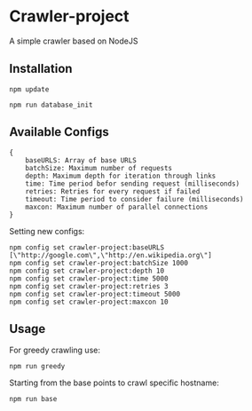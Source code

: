 # Crawler-project
A simple crawler based on NodeJS

## Installation

`npm update`

`npm run database_init`

## Available Configs
    {
        baseURLS: Array of base URLS
        batchSize: Maximum number of requests
        depth: Maximum depth for iteration through links
        time: Time period befor sending request (milliseconds)
        retries: Retries for every request if failed
        timeout: Time period to consider failure (milliseconds)
        maxcon: Maximum number of parallel connections
    }
    
Setting new configs:

    npm config set crawler-project:baseURLS [\"http://google.com\",\"http://en.wikipedia.org\"]
    npm config set crawler-project:batchSize 1000
    npm config set crawler-project:depth 10
    npm config set crawler-project:time 5000
    npm config set crawler-project:retries 3
    npm config set crawler-project:timeout 5000
    npm config set crawler-project:maxcon 10

## Usage

For greedy crawling use:

`npm run greedy`

Starting from the base points to crawl specific hostname:

`npm run base`

